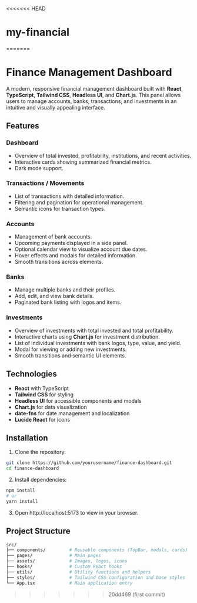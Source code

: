 <<<<<<< HEAD
# my-financial
=======
# Finance Management Dashboard

A modern, responsive financial management dashboard built with **React**, **TypeScript**, **Tailwind CSS**, **Headless UI**, and **Chart.js**. This panel allows users to manage accounts, banks, transactions, and investments in an intuitive and visually appealing interface.

## Features

### Dashboard
- Overview of total invested, profitability, institutions, and recent activities.
- Interactive cards showing summarized financial metrics.
- Dark mode support.

### Transactions / Movements
- List of transactions with detailed information.
- Filtering and pagination for operational management.
- Semantic icons for transaction types.

### Accounts
- Management of bank accounts.
- Upcoming payments displayed in a side panel.
- Optional calendar view to visualize account due dates.
- Hover effects and modals for detailed information.
- Smooth transitions across elements.

### Banks
- Manage multiple banks and their profiles.
- Add, edit, and view bank details.
- Paginated bank listing with logos and items.

### Investments
- Overview of investments with total invested and total profitability.
- Interactive charts using **Chart.js** for investment distribution.
- List of individual investments with bank logos, type, value, and yield.
- Modal for viewing or adding new investments.
- Smooth transitions and semantic UI elements.

## Technologies

- **React** with TypeScript
- **Tailwind CSS** for styling
- **Headless UI** for accessible components and modals
- **Chart.js** for data visualization
- **date-fns** for date management and localization
- **Lucide React** for icons

## Installation

1. Clone the repository:

```bash
git clone https://github.com/yourusername/finance-dashboard.git
cd finance-dashboard
```

2. Install dependencies:
```bash
npm install
# or
yarn install
```

3. Open http://localhost:5173 to view in your browser.

## Project Structure

```bash
src/
├── components/         # Reusable components (TopBar, modals, cards)
├── pages/              # Main pages
├── assets/             # Images, logos, icons
├── hooks/              # Custom React hooks
├── utils/              # Utility functions and helpers
├── styles/             # Tailwind CSS configuration and base styles
└── App.tsx             # Main application entry
```
>>>>>>> 20dd469 (first commit)
